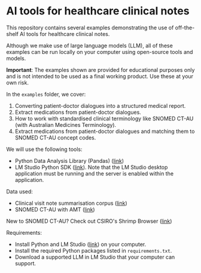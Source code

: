 # AI tools for healthcare clinical notes

This repository contains several examples demonstrating the use of off-the-shelf AI tools for healthcare clinical notes.  

Although we make use of large language models (LLM), all of these examples can be run locally on your computer using open-source tools and models.  

**Important**: The examples shown are provided for educational purposes only and is not intended to be used as a final working product. Use these at your own risk.  

In the `examples` folder, we cover:
1. Converting patient-doctor dialogues into a structured medical report.  
2. Extract medications from patient-doctor dialogues.  
3. How to work with standardised clinical terminology like SNOMED CT-AU (with Australian Medicines Terminology).  
4. Extract medications from patient-doctor dialogues and matching them to SNOMED CT-AU concept codes.  

We will use the following tools:  
- Python Data Analysis Library (Pandas) ([link](https://pandas.pydata.org/))  
- LM Studio Python SDK ([link](https://lmstudio.ai/docs/python)). Note that the LM Studio desktop application must be running and the server is enabled within the application.  

Data used:  
- Clinical visit note summarisation corpus ([link](https://github.com/microsoft/clinical_visit_note_summarization_corpus))  
- SNOMED CT-AU with AMT ([link](https://www.digitalhealth.gov.au/healthcare-providers/product-releases/snomed-ct-au-with-australian-medicines-terminology-amt-march-2025-release))  

New to SNOMED CT-AU? Check out CSIRO's Shrimp Browser ([link](https://ontoserver.csiro.au/shrimp/?concept=138875005&valueset=http://snomed.info/sct?fhir_vs&fhir=https://tx.ontoserver.csiro.au/fhir))  

Requirements:  
- Install Python and LM Studio ([link](https://lmstudio.ai/)) on your computer.  
- Install the required Python packages listed in `requirements.txt`.  
- Download a supported LLM in LM Studio that your computer can support.  
